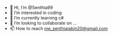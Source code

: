 - 👋 Hi, I’m @Senthia99
- 👀 I’m interested in coding
- 🌱 I’m currently learning c#
- 💞️ I’m looking to collaborate on ...
- 📫 How to reach me_senthiajabin20@gmail.com

<!---
Senthia99/Senthia99 is a ✨ special ✨ repository because its `README.md` (this file) appears on your GitHub profile.
You can click the Preview link to take a look at your changes.
--->
